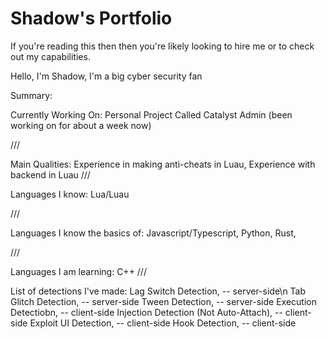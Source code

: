 # Shadow's Portfolio

If you're reading this then then you're likely looking to hire me or to check out my capabilities.

Hello, I'm Shadow, 
I'm a big cyber security fan


Summary: 

  Currently Working On:
    Personal Project Called Catalyst Admin (been working on for about a week now)
    
  ///
  
  Main Qualities:
    Experience in making anti-cheats in Luau,
    Experience with backend in Luau
  ///

  Languages I know:
    Lua/Luau

  ///
  
  Languages I know the basics of:
    Javascript/Typescript,
    Python,
    Rust,

  ///
  
  Languages I am learning:
    C++
  ///

  List of detections I've made:
    Lag Switch Detection, -- server-side\n
    Tab Glitch Detection, -- server-side
    Tween Detection, -- server-side
    Execution Detectiobn, -- client-side
    Injection Detection (Not Auto-Attach), -- client-side
    Exploit UI Detection, -- client-side
    Hook Detection, -- client-side
  
